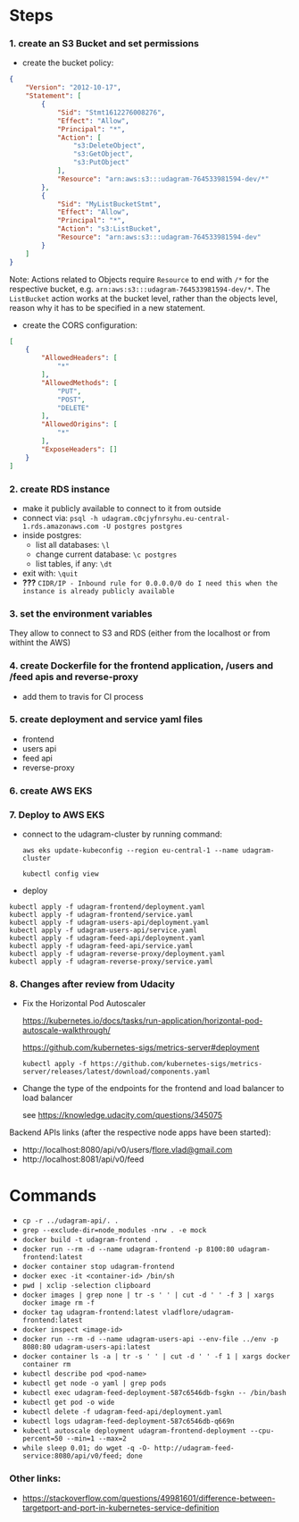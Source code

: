 # Steps
### 1. create an S3 Bucket and set permissions
* create the bucket policy:
```json
{
    "Version": "2012-10-17",
    "Statement": [
        {
            "Sid": "Stmt1612276008276",
            "Effect": "Allow",
            "Principal": "*",
            "Action": [
                "s3:DeleteObject",
                "s3:GetObject",
                "s3:PutObject"
            ],
            "Resource": "arn:aws:s3:::udagram-764533981594-dev/*"
        },
        {
            "Sid": "MyListBucketStmt",
            "Effect": "Allow",
            "Principal": "*",
            "Action": "s3:ListBucket",
            "Resource": "arn:aws:s3:::udagram-764533981594-dev"
        }
    ]
}
```
Note: Actions related to Objects require `Resource` to end with `/*` for the respective bucket, e.g. `arn:aws:s3:::udagram-764533981594-dev/*`. The `ListBucket` action works at the bucket level, rather than the objects level, reason why it has to be specified in a new statement.

* create the CORS configuration:
```json
[
    {
        "AllowedHeaders": [
            "*"
        ],
        "AllowedMethods": [
            "PUT",
            "POST",
            "DELETE"
        ],
        "AllowedOrigins": [
            "*"
        ],
        "ExposeHeaders": []
    }
]
```

### 2. create RDS instance
* make it publicly available to connect to it from outside
* connect via: `psql -h udagram.c0cjyfnrsyhu.eu-central-1.rds.amazonaws.com -U postgres postgres`
* inside postgres:
  * list all databases: `\l`
  * change current database: `\c postgres`
  * list tables, if any: `\dt`
* exit with: `\quit`
* **???** `CIDR/IP - Inbound rule for 0.0.0.0/0 do I need this when the instance is already publicly available`

### 3. set the environment variables
They allow to connect to S3 and RDS (either from the localhost or from withint the AWS)

### 4. create Dockerfile for the frontend application, /users and /feed apis and reverse-proxy
* add them to travis for CI process

### 5. create deployment and service yaml files
* frontend
* users api
* feed api
* reverse-proxy

### 6. create AWS EKS

### 7. Deploy to AWS EKS
* connect to the udagram-cluster by running command:
  
  `aws eks update-kubeconfig --region eu-central-1 --name udagram-cluster`

  `kubectl config view`
* deploy
 ``` 
 kubectl apply -f udagram-frontend/deployment.yaml 
 kubectl apply -f udagram-frontend/service.yaml 
 kubectl apply -f udagram-users-api/deployment.yaml 
 kubectl apply -f udagram-users-api/service.yaml 
 kubectl apply -f udagram-feed-api/deployment.yaml 
 kubectl apply -f udagram-feed-api/service.yaml 
 kubectl apply -f udagram-reverse-proxy/deployment.yaml 
 kubectl apply -f udagram-reverse-proxy/service.yaml 
```

### 8. Changes after review from Udacity
* Fix the Horizontal Pod Autoscaler
  
  https://kubernetes.io/docs/tasks/run-application/horizontal-pod-autoscale-walkthrough/

  https://github.com/kubernetes-sigs/metrics-server#deployment
  
  `kubectl apply -f https://github.com/kubernetes-sigs/metrics-server/releases/latest/download/components.yaml`

* Change the type of the endpoints for the frontend and load balancer to load balancer

    see https://knowledge.udacity.com/questions/345075


Backend APIs links (after the respective node apps have been started):
* http://localhost:8080/api/v0/users/flore.vlad@gmail.com
* http://localhost:8081/api/v0/feed

# Commands
* `cp -r ../udagram-api/. .`
* `grep --exclude-dir=node_modules -nrw . -e mock`
* `docker build -t udagram-frontend .`
* `docker run --rm -d --name udagram-frontend -p 8100:80 udagram-frontend:latest`
* `docker container stop udagram-frontend`
* `docker exec -it <container-id> /bin/sh`
* `pwd | xclip -selection clipboard`
* `docker images | grep none | tr -s ' ' | cut -d ' ' -f 3 | xargs docker image rm -f`
* `docker tag udagram-frontend:latest vladflore/udagram-frontend:latest`
* `docker inspect <image-id>`
* `docker run --rm -d --name udagram-users-api --env-file ../env -p 8080:80 udagram-users-api:latest`
* `docker container ls -a | tr -s ' ' | cut -d ' ' -f 1 | xargs docker container rm`
* `kubectl describe pod <pod-name>`
* `kubectl get node -o yaml | grep pods`
* `kubectl exec udagram-feed-deployment-587c6546db-fsgkn -- /bin/bash`
* `kubectl get pod -o wide`
* `kubectl delete -f udagram-feed-api/deployment.yaml`
* `kubectl logs udagram-feed-deployment-587c6546db-q669n`
* `kubectl autoscale deployment udagram-frontend-deployment --cpu-percent=50 --min=1 --max=2`
* `while sleep 0.01; do wget -q -O- http://udagram-feed-service:8080/api/v0/feed; done`


### Other links:
* https://stackoverflow.com/questions/49981601/difference-between-targetport-and-port-in-kubernetes-service-definition